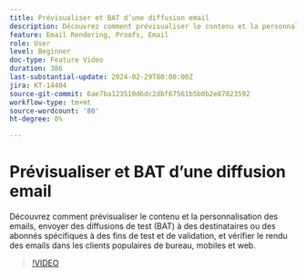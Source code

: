 ```yaml
---
title: Prévisualiser et BAT d’une diffusion email
description: Découvrez comment prévisualiser le contenu et la personnalisation des emails, envoyer des diffusions de test (BAT) à des destinataires ou des abonnés spécifiques à des fins de test et de validation, et vérifier le rendu des emails dans les clients populaires de bureau, mobiles et web.
feature: Email Rendering, Proofs, Email
role: User
level: Beginner
doc-type: Feature Video
duration: 386
last-substantial-update: 2024-02-29T00:00:00Z
jira: KT-14404
source-git-commit: 6ae7ba123510d6dc2dbf67561b5b0b2e87823592
workflow-type: tm+mt
source-wordcount: '80'
ht-degree: 0%

---
```



# Prévisualiser et BAT d’une diffusion email

Découvrez comment prévisualiser le contenu et la personnalisation des emails, envoyer des diffusions de test (BAT) à des destinataires ou des abonnés spécifiques à des fins de test et de validation, et vérifier le rendu des emails dans les clients populaires de bureau, mobiles et web.

>[!VIDEO](https://video.tv.adobe.com/v/3425862/?learn=on)
